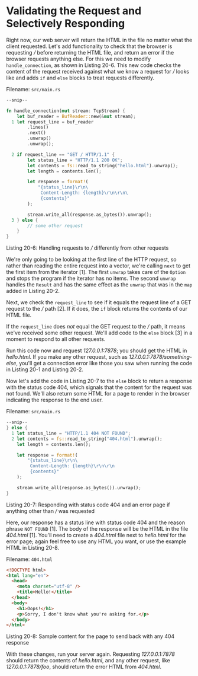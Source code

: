 # Validating the Request and Selectively Responding

Right now, our web server will return the HTML in the file no matter what the client requested. Let's add functionality to check that the browser is requesting _/_ before returning the HTML file, and return an error if the browser requests anything else. For this we need to modify `handle_connection`, as shown in Listing 20-6. This new code checks the content of the request received against what we know a request for _/_ looks like and adds `if` and `else` blocks to treat requests differently.

Filename: `src/main.rs`

```rust
--snip--

fn handle_connection(mut stream: TcpStream) {
    let buf_reader = BufReader::new(&mut stream);
  1 let request_line = buf_reader
        .lines()
        .next()
        .unwrap()
        .unwrap();

  2 if request_line == "GET / HTTP/1.1" {
        let status_line = "HTTP/1.1 200 OK";
        let contents = fs::read_to_string("hello.html").unwrap();
        let length = contents.len();

        let response = format!(
            "{status_line}\r\n\
             Content-Length: {length}\r\n\r\n\
             {contents}"
        );

        stream.write_all(response.as_bytes()).unwrap();
  3 } else {
        // some other request
    }
}
```

Listing 20-6: Handling requests to _/_ differently from other requests

We're only going to be looking at the first line of the HTTP request, so rather than reading the entire request into a vector, we're calling `next` to get the first item from the iterator \[1\]. The first `unwrap` takes care of the `Option` and stops the program if the iterator has no items. The second `unwrap` handles the `Result` and has the same effect as the `unwrap` that was in the `map` added in Listing 20-2.

Next, we check the `request_line` to see if it equals the request line of a GET request to the _/_ path \[2\]. If it does, the `if` block returns the contents of our HTML file.

If the `request_line` does _not_ equal the GET request to the _/_ path, it means we've received some other request. We'll add code to the `else` block \[3\] in a moment to respond to all other requests.

Run this code now and request _127.0.0.1:7878_; you should get the HTML in _hello.html_. If you make any other request, such as _127.0.0.1:7878/something-else_, you'll get a connection error like those you saw when running the code in Listing 20-1 and Listing 20-2.

Now let's add the code in Listing 20-7 to the `else` block to return a response with the status code 404, which signals that the content for the request was not found. We'll also return some HTML for a page to render in the browser indicating the response to the end user.

Filename: `src/main.rs`

```rust
--snip--
} else {
  1 let status_line = "HTTP/1.1 404 NOT FOUND";
  2 let contents = fs::read_to_string("404.html").unwrap();
    let length = contents.len();

    let response = format!(
        "{status_line}\r\n\
         Content-Length: {length}\r\n\r\n
         {contents}"
    );

    stream.write_all(response.as_bytes()).unwrap();
}
```

Listing 20-7: Responding with status code 404 and an error page if anything other than _/_ was requested

Here, our response has a status line with status code 404 and the reason phrase `NOT FOUND` \[1\]. The body of the response will be the HTML in the file _404.html_ \[1\]. You'll need to create a _404.html_ file next to _hello.html_ for the error page; again feel free to use any HTML you want, or use the example HTML in Listing 20-8.

Filename: `404.html`

```html
<!DOCTYPE html>
<html lang="en">
  <head>
    <meta charset="utf-8" />
    <title>Hello!</title>
  </head>
  <body>
    <h1>Oops!</h1>
    <p>Sorry, I don't know what you're asking for.</p>
  </body>
</html>
```

Listing 20-8: Sample content for the page to send back with any 404 response

With these changes, run your server again. Requesting _127.0.0.1:7878_ should return the contents of _hello.html_, and any other request, like _127.0.0.1:7878/foo_, should return the error HTML from _404.html_.
